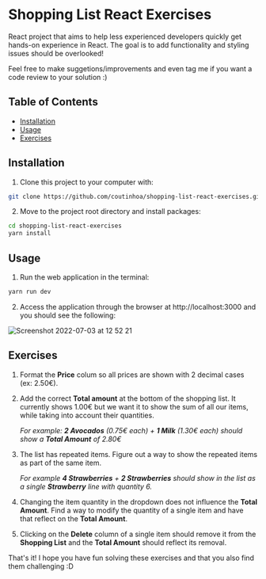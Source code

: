 # Shopping List React Exercises

React project that aims to help less experienced developers quickly get hands-on experience in React. The goal is to add functionality and styling issues should be overlooked!

Feel free to make suggetions/improvements and even tag me if you want a code review to your solution :)

## Table of Contents

- [Installation](#installation)
- [Usage](#usage)
- [Exercises](#exercises)

## Installation

1. Clone this project to your computer with:

```sh
git clone https://github.com/coutinhoa/shopping-list-react-exercises.git
```

2. Move to the project root directory and install packages:

```sh
cd shopping-list-react-exercises
yarn install
```

## Usage

1. Run the web application in the terminal:

```sh
yarn run dev
```

2. Access the application through the browser at http://localhost:3000 and you should see the following:

![Screenshot 2022-07-03 at 12 52 21](https://user-images.githubusercontent.com/55699538/177037100-9b10ca47-00a4-472a-a5d4-3f37d39fb2fb.png)

## Exercises

1. Format the **Price** colum so all prices are shown with 2 decimal cases (ex: 2.50€).

2. Add the correct **Total amount** at the bottom of the shopping list. It currently shows 1.00€ but we want it to show the sum of all our items, while taking into account their quantities.

   _For example: **2 Avocados** (0.75€ each) + **1 Milk** (1.30€ each) should show a **Total Amount** of 2.80€_

3. The list has repeated items. Figure out a way to show the repeated items as part of the same item.

   _For example **4 Strawberries** + **2 Strawberries** should show in the list as a single **Strawberry** line with quantity 6._

4. Changing the item quantity in the dropdown does not influence the **Total Amount**. Find a way to modify the quantity of a single item and have that reflect on the **Total Amount**.

5. Clicking on the **Delete** column of a single item should remove it from the **Shopping List** and the **Total Amount** should reflect its removal.

That's it! I hope you have fun solving these exercises and that you also find them challenging :D
